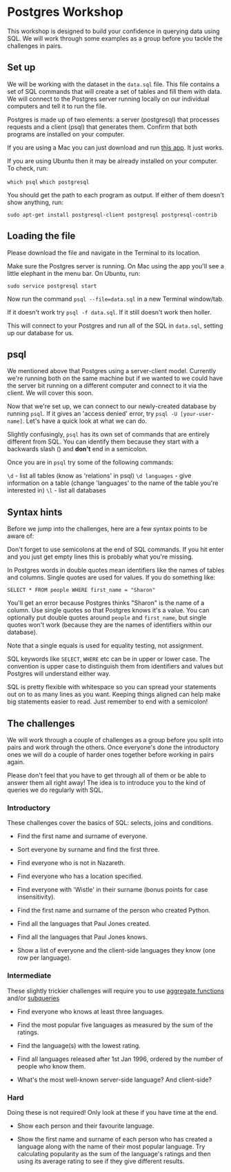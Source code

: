 # Postgres Workshop

This workshop is designed to build your confidence in querying data using SQL. We will work through some examples as a group before you tackle the challenges in pairs.

## Set up

We will be working with the dataset in the `data.sql` file. This file contains a set of SQL commands that will create a set of tables and fill them with data. We will connect to the Postgres server running locally on our individual computers and tell it to run the file.

Postgres is made up of two elements: a server (postgresql) that processes requests and a client (psql) that generates them. Confirm that both programs are installed on your computer.

If you are using a Mac you can just download and run [this app](https://postgresapp.com/). It just works.

If you are using Ubuntu then it may be already installed on your computer. To check, run:

`which psql`
`which postgresql`

You should get the path to each program as output. If either of them doesn't show anything, run:

`sudo apt-get install postgresql-client postgresql postgresql-contrib`

## Loading the file

Please download the file and navigate in the Terminal to its location.

Make sure the Postgres server is running. On Mac using the app you'll see a little elephant in the menu bar. On Ubuntu, run:

`sudo service postgresql start`

Now run the command `psql --file=data.sql` in a new Terminal window/tab.

If it doesn't work try `psql -f data.sql`. If it still doesn't work then holler.

This will connect to your Postgres and run all of the SQL in `data.sql`, setting up our database for us.

## psql

We mentioned above that Postgres using a server-client model. Currently we're running both on the same machine but if we wanted to we could have the server bit running on a different computer and connect to it via the client. We will cover this soon.

Now that we're set up, we can connect to our newly-created database by running `psql`. If it gives an 'access denied' error, try `psql -U [your-user-name]`. Let's have a quick look at what we can do.

Slightly confusingly, `psql` has its own set of commands that are entirely different from SQL. You can identify them because they start with a backwards slash (\) and **don't** end in a semicolon.

Once you are in `psql` try some of the following commands:

`\d` - list all tables (know as 'relations' in psql)
`\d languages` - give information on a table (change 'languages' to the name of the table you're interested in)
`\l` - list all databases

## Syntax hints

Before we jump into the challenges, here are a few syntax points to be aware of:

Don't forget to use semicolons at the end of SQL commands. If you hit enter and you just get empty lines this is probably what you're missing.

In Postgres words in double quotes mean identifiers like the names of tables and columns. Single quotes are used for values. If you do something like:

`SELECT * FROM people WHERE first_name = "Sharon"`

You'll get an error because Postgres thinks "Sharon" is the name of a column. Use single quotes so that Postgres knows it's a value. You can optionally put double quotes around `people` and `first_name`, but single quotes won't work (because they are the names of identifiers within our database).

Note that a single equals is used for equality testing, not assignment.

SQL keywords like `SELECT`, `WHERE` etc can be in upper or lower case. The convention is upper case to distinguish them from identifiers and values but Postgres will understand either way.

SQL is pretty flexible with whitespace so you can spread your statements out on to as many lines as you want. Keeping things aligned can help make big statements easier to read. Just remember to end with a semicolon!

## The challenges

We will work through a couple of challenges as a group before you split into pairs and work through the others. Once everyone's done the introductory ones we will do a couple of harder ones together before working in pairs again.

Please don't feel that you have to get through all of them or be able to answer them all right away! The idea is to introduce you to the kind of queries we do regularly with SQL.

### Introductory

These challenges cover the basics of SQL: selects, joins and conditions.

* Find the first name and surname of everyone.

* Sort everyone by surname and find the first three.

* Find everyone who is not in Nazareth.

* Find everyone who has a location specified.

* Find everyone with 'Wistle' in their surname (bonus points for case insensitivity).

* Find the first name and surname of the person who created Python.

* Find all the languages that Paul Jones created.

* Find all the languages that Paul Jones knows.

* Show a list of everyone and the client-side languages they know (one row per language).

### Intermediate

These slightly trickier challenges will require you to use [aggregate functions](https://www.tutorialspoint.com/postgresql/postgresql_useful_functions.htm) and/or [subqueries](http://www.postgresqltutorial.com/postgresql-subquery/)

* Find everyone who knows at least three languages.

* Find the most popular five languages as measured by the sum of the ratings.

* Find the language(s) with the lowest rating.

* Find all languages released after 1st Jan 1996, ordered by the number of people who know them.

* What's the most well-known server-side language? And client-side?

### Hard

Doing these is not required! Only look at these if you have time at the end.

* Show each person and their favourite language.

* Show the first name and surname of each person who has created a language along with the name of their most popular language. Try calculating popularity as the sum of the language's ratings and then using its average rating to see if they give different results.
